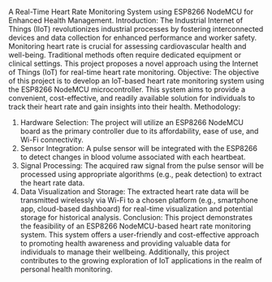 A Real-Time Heart Rate Monitoring System using ESP8266 NodeMCU for Enhanced Health
Management.
Introduction: The Industrial Internet of Things (IIoT) revolutionizes industrial processes by
fostering interconnected devices and data collection for enhanced performance and worker
safety. Monitoring heart rate is crucial for assessing cardiovascular health and well-being.
Traditional methods often require dedicated equipment or clinical settings. This project
proposes a novel approach using the Internet of Things (IoT) for real-time heart rate
monitoring.
Objective: The objective of this project is to develop an IoT-based heart rate monitoring
system using the ESP8266 NodeMCU microcontroller. This system aims to provide a
convenient, cost-effective, and readily available solution for individuals to track their heart rate
and gain insights into their health.
Methodology:
1. Hardware Selection: The project will utilize an ESP8266 NodeMCU board as the primary
controller due to its affordability, ease of use, and Wi-Fi connectivity.
2. Sensor Integration: A pulse sensor will be integrated with the ESP8266 to detect changes in
blood volume associated with each heartbeat.
3. Signal Processing: The acquired raw signal from the pulse sensor will be processed using
appropriate algorithms (e.g., peak detection) to extract the heart rate data.
4. Data Visualization and Storage: The extracted heart rate data will be transmitted wirelessly
via Wi-Fi to a chosen platform (e.g., smartphone app, cloud-based dashboard) for real-time
visualization and potential storage for historical analysis.
Conclusion: This project demonstrates the feasibility of an ESP8266 NodeMCU-based heart
rate monitoring system. This system offers a user-friendly and cost-effective approach to
promoting health awareness and providing valuable data for individuals to manage their wellbeing.
Additionally, this project contributes to the growing exploration of IoT applications in
the realm of personal health monitoring.
